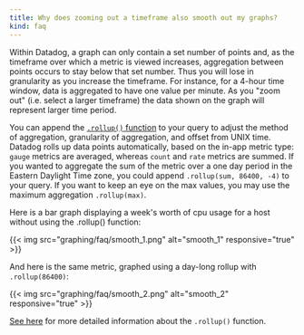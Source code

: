 ```yaml
---
title: Why does zooming out a timeframe also smooth out my graphs?
kind: faq
---
```

Within Datadog, a graph can only contain a set number of points and, as the timeframe over which a metric is viewed increases, aggregation between points occurs to stay below that set number. Thus you will lose in granularity as you increase the timeframe. For instance, for a 4-hour time window, data is aggregated to have one value per minute. As you "zoom out" (i.e. select a larger timeframe) the data shown on the graph will represent larger time period.

You can append the [`.rollup()` function][1] to your query to adjust the method of aggregation, granularity of aggregation, and offset from UNIX time. Datadog rolls up data points automatically, based on the in-app metric type: `gauge` metrics are averaged, whereas `count` and `rate` metrics are summed. If you wanted to aggregate the sum of the metric over a one day period in the Eastern Daylight Time zone, you could append `.rollup(sum, 86400, -4)` to your query. If you want to keep an eye on the max values, you may use the maximum aggregation `.rollup(max)`.

Here is a bar graph displaying a week's worth of cpu usage for a host without using the .rollup() function:

{{< img src="graphing/faq/smooth_1.png" alt="smooth_1" responsive="true" >}}

And here is the same metric, graphed using a day-long rollup with `.rollup(86400)`:

{{< img src="graphing/faq/smooth_2.png" alt="smooth_2" responsive="true" >}}

[See here][2] for more detailed information about the `.rollup()` function.

[1]: /graphing/functions/rollup
[2]: /graphing/miscellaneous/functions
